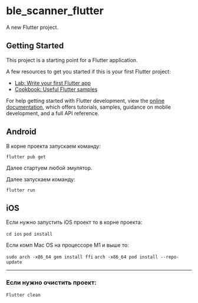 # ble_scanner_flutter

A new Flutter project.

## Getting Started

This project is a starting point for a Flutter application.

A few resources to get you started if this is your first Flutter project:

- [Lab: Write your first Flutter app](https://docs.flutter.dev/get-started/codelab)
- [Cookbook: Useful Flutter samples](https://docs.flutter.dev/cookbook)

For help getting started with Flutter development, view the
[online documentation](https://docs.flutter.dev/), which offers tutorials,
samples, guidance on mobile development, and a full API reference.

## Android
В корне проекта запускаем команду:

```flutter pub get```

Далее стартуем любой эмулятор.

Далее запускаем команду:

```flutter run```



## iOS
Если нужно запустить iOS проект то в корне проекта:

```cd ios```
```pod install```

Если комп Mac OS на процессоре M1 и выше то:

```sudo arch -x86_64 gem install ffi```
```arch -x86_64 pod install --repo-update```

---

### Если нужно очистить проект:

```Flutter clean```